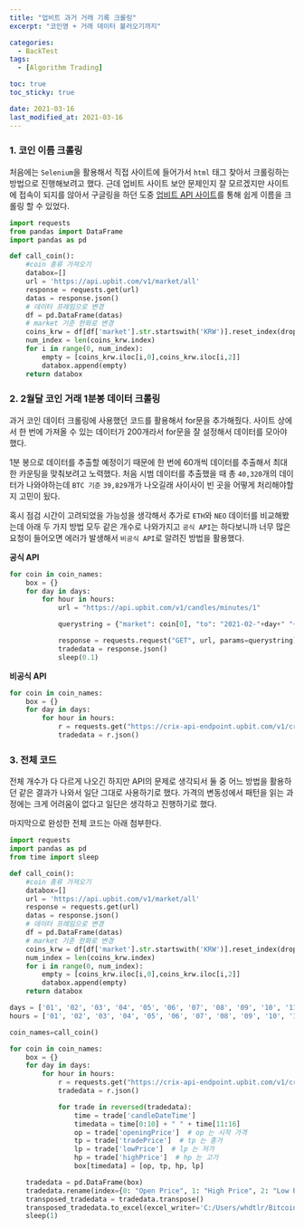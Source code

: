 ```yaml
---
title: "업비트 과거 거래 기록 크롤링"
excerpt: "코인명 + 거래 데이터 불러오기까지"

categories:
  - BackTest
tags:
  - [Algorithm Trading]

toc: true
toc_sticky: true

date: 2021-03-16
last_modified_at: 2021-03-16
---
```


### 1. 코인 이름 크롤링
처음에는 `Selenium`을 활용해서 직접 사이트에 들어가서 `html` 태그 찾아서 크롤링하는 방법으로 진행해보려고 했다. 근데 업비트 사이트 보안 문제인지 잘 모르겠지만 사이트에 접속이 되지를 않아서 구글링을 하던 도중 [업비트 API 사이트](https://api.upbit.com/v1/market/all)를 통해 쉽게 이름을 크롤링 할 수 있었다.

```python
import requests
from pandas import DataFrame
import pandas as pd

def call_coin():
    #coin 종류 가져오기
    databox=[]
    url = 'https://api.upbit.com/v1/market/all'
    response = requests.get(url)
    datas = response.json()
    # 데이터 프레임으로 변경
    df = pd.DataFrame(datas)
    # market 기준 한화로 변경
    coins_krw = df[df['market'].str.startswith('KRW')].reset_index(drop=True)
    num_index = len(coins_krw.index)
    for i in range(0, num_index):
        empty = [coins_krw.iloc[i,0],coins_krw.iloc[i,2]]
        databox.append(empty)
    return databox
```
### 2. 2월달 코인 거래 1분봉 데이터 크롤링
과거 코인 데이터 크롤링에 사용했던 코드를 활용해서 for문을 추가해줬다. 사이트 상에서 한 번에 가져올 수 있는 데이터가 200개라서 for문을 잘 설정해서 데이터를 모아야했다.  

1분 봉으로 데이터를 추출할 예정이기 때문에 한 번에 60개씩 데이터를 추출해서 최대한 카운팅을 맞춰보려고 노력했다. 처음 시범 데이터를 추출했을 때 총 `40,320`개의 데이터가 나와야하는데 `BTC 기준` `39,829`개가 나오길래 사이사이 빈 곳을 어떻게 처리해야할지 고민이 됬다.

혹시 점검 시간이 고려되었을 가능성을 생각해서 추가로 `ETH`와 `NEO` 데이터를 비교해봤는데 아래 두 가지 방법 모두 같은 개수로 나와가지고 `공식 API`는 하다보니까 너무 많은 요청이 들어오면 에러가 발생해서 `비공식 API`로 알려진 방법을 활용했다.

**공식 API**

```python
for coin in coin_names:
    box = {}
    for day in days:
        for hour in hours:
            url = "https://api.upbit.com/v1/candles/minutes/1"

            querystring = {"market": coin[0], "to": "2021-02-"+day+" "+hour+":00:00", "count": "60"}

            response = requests.request("GET", url, params=querystring)
            tradedata = response.json()
            sleep(0.1)
```

**비공식 API**
```python
for coin in coin_names:
    box = {}
    for day in days:
        for hour in hours:
            r = requests.get("https://crix-api-endpoint.upbit.com/v1/crix/candles/minutes/1?code=CRIX.UPBIT."+coin[0]+"&count=60&to=2021-02-"+day+"%20"+hour+":00:00")
            tradedata = r.json()
```

### 3. 전체 코드

전체 개수가 다 다르게 나오긴 하지만 API의 문제로 생각되서 둘 중 어느 방법을 활용하던 같은 결과가 나와서 일단 그대로 사용하기로 했다. 가격의 변동성에서 패턴을 읽는 과정에는 크게 어려움이 없다고 일단은 생각하고 진행하기로 했다. 

마지막으로 완성한 전체 코드는 아래 첨부한다.
```python
import requests
import pandas as pd
from time import sleep

def call_coin():
    #coin 종류 가져오기
    databox=[]
    url = 'https://api.upbit.com/v1/market/all'
    response = requests.get(url)
    datas = response.json()
    # 데이터 프레임으로 변경
    df = pd.DataFrame(datas)
    # market 기준 한화로 변경
    coins_krw = df[df['market'].str.startswith('KRW')].reset_index(drop=True)
    num_index = len(coins_krw.index)
    for i in range(0, num_index):
        empty = [coins_krw.iloc[i,0],coins_krw.iloc[i,2]]
        databox.append(empty)
    return databox

days = ['01', '02', '03', '04', '05', '06', '07', '08', '09', '10', '11', '12', '13', '14', '15', '16', '17', '18', '19', '20', '21', '22', '23', '24', '25', '26', '27', '28']
hours = ['01', '02', '03', '04', '05', '06', '07', '08', '09', '10', '11', '12', '13', '14', '15', '16', '17', '18', '19', '20', '21', '22', '23', '24']

coin_names=call_coin()

for coin in coin_names:
    box = {}
    for day in days:
        for hour in hours:
            r = requests.get("https://crix-api-endpoint.upbit.com/v1/crix/candles/minutes/1?code=CRIX.UPBIT."+coin[0]+"&count=60&to=2021-02-"+day+"%20"+hour+":00:00")
            tradedata = r.json()

            for trade in reversed(tradedata):
                time = trade['candleDateTime']
                timedata = time[0:10] + " " + time[11:16]
                op = trade['openingPrice']  # op 는 시작 가격
                tp = trade['tradePrice']  # tp 는 종가
                lp = trade['lowPrice']  # lp 는 저가
                hp = trade['highPrice']  # hp 는 고가
                box[timedata] = [op, tp, hp, lp]

    tradedata = pd.DataFrame(box)
    tradedata.rename(index={0: "Open Price", 1: "High Price", 2: "Low Price", 3: 'Close Price'}, inplace=True)
    transposed_tradedata = tradedata.transpose()
    transposed_tradedata.to_excel(excel_writer='C:/Users/whdtlr/Bitcoin_desktop/coins/'+coin[1]+'.xlsx')
    sleep(1)
```
